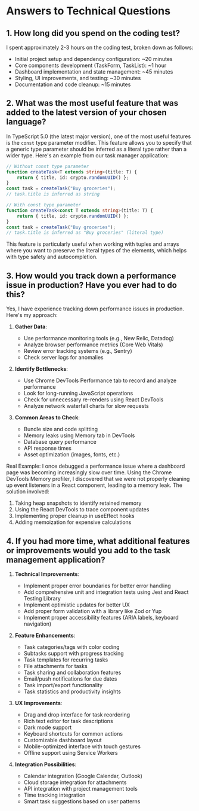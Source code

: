 # Answers to Technical Questions

## 1. How long did you spend on the coding test?

I spent approximately 2-3 hours on the coding test, broken down as follows:
- Initial project setup and dependency configuration: ~20 minutes
- Core components development (TaskForm, TaskList): ~1 hour
- Dashboard implementation and state management: ~45 minutes
- Styling, UI improvements, and testing: ~30 minutes
- Documentation and code cleanup: ~15 minutes

## 2. What was the most useful feature that was added to the latest version of your chosen language?

In TypeScript 5.0 (the latest major version), one of the most useful features is the `const` type parameter modifier. This feature allows you to specify that a generic type parameter should be inferred as a literal type rather than a wider type. Here's an example from our task manager application:

```typescript
// Without const type parameter
function createTask<T extends string>(title: T) {
    return { title, id: crypto.randomUUID() };
}
const task = createTask("Buy groceries");
// task.title is inferred as string

// With const type parameter
function createTask<const T extends string>(title: T) {
    return { title, id: crypto.randomUUID() };
}
const task = createTask("Buy groceries");
// task.title is inferred as "Buy groceries" (literal type)
```

This feature is particularly useful when working with tuples and arrays where you want to preserve the literal types of the elements, which helps with type safety and autocompletion.

## 3. How would you track down a performance issue in production? Have you ever had to do this?

Yes, I have experience tracking down performance issues in production. Here's my approach:

1. **Gather Data**:
   - Use performance monitoring tools (e.g., New Relic, Datadog)
   - Analyze browser performance metrics (Core Web Vitals)
   - Review error tracking systems (e.g., Sentry)
   - Check server logs for anomalies

2. **Identify Bottlenecks**:
   - Use Chrome DevTools Performance tab to record and analyze performance
   - Look for long-running JavaScript operations
   - Check for unnecessary re-renders using React DevTools
   - Analyze network waterfall charts for slow requests

3. **Common Areas to Check**:
   - Bundle size and code splitting
   - Memory leaks using Memory tab in DevTools
   - Database query performance
   - API response times
   - Asset optimization (images, fonts, etc.)

Real Example:
I once debugged a performance issue where a dashboard page was becoming increasingly slow over time. Using the Chrome DevTools Memory profiler, I discovered that we were not properly cleaning up event listeners in a React component, leading to a memory leak. The solution involved:

1. Taking heap snapshots to identify retained memory
2. Using the React DevTools to trace component updates
3. Implementing proper cleanup in useEffect hooks
4. Adding memoization for expensive calculations

## 4. If you had more time, what additional features or improvements would you add to the task management application?

1. **Technical Improvements**:
   - Implement proper error boundaries for better error handling
   - Add comprehensive unit and integration tests using Jest and React Testing Library
   - Implement optimistic updates for better UX
   - Add proper form validation with a library like Zod or Yup
   - Implement proper accessibility features (ARIA labels, keyboard navigation)

2. **Feature Enhancements**:
   - Task categories/tags with color coding
   - Subtasks support with progress tracking
   - Task templates for recurring tasks
   - File attachments for tasks
   - Task sharing and collaboration features
   - Email/push notifications for due dates
   - Task import/export functionality
   - Task statistics and productivity insights

3. **UX Improvements**:
   - Drag and drop interface for task reordering
   - Rich text editor for task descriptions
   - Dark mode support
   - Keyboard shortcuts for common actions
   - Customizable dashboard layout
   - Mobile-optimized interface with touch gestures
   - Offline support using Service Workers

4. **Integration Possibilities**:
   - Calendar integration (Google Calendar, Outlook)
   - Cloud storage integration for attachments
   - API integration with project management tools
   - Time tracking integration
   - Smart task suggestions based on user patterns 